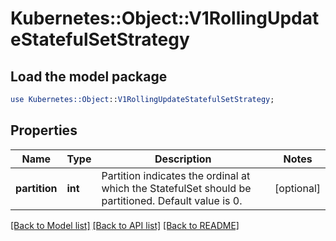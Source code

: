 # Kubernetes::Object::V1RollingUpdateStatefulSetStrategy

## Load the model package
```perl
use Kubernetes::Object::V1RollingUpdateStatefulSetStrategy;
```

## Properties
Name | Type | Description | Notes
------------ | ------------- | ------------- | -------------
**partition** | **int** | Partition indicates the ordinal at which the StatefulSet should be partitioned. Default value is 0. | [optional] 

[[Back to Model list]](../README.md#documentation-for-models) [[Back to API list]](../README.md#documentation-for-api-endpoints) [[Back to README]](../README.md)


